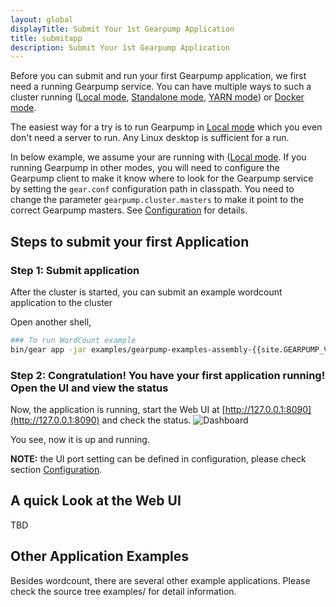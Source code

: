 ```yaml
---
layout: global
displayTitle: Submit Your 1st Gearpump Application
title: submitapp
description: Submit Your 1st Gearpump Application
---
```


Before you can submit and run your first Gearpump application, we first need a running Gearpump service.
You can have multiple ways to such a cluster running ([Local mode](deployment-local.html),
[Standalone mode](deployment-standalone.html), [YARN mode](deployment-yarn.html)) or [Docker mode](deployment-docker.html).

The easiest way for a try is to run Gearpump in [Local mode](deployment-local.html)
which you even don't need a server to run. Any Linux desktop is sufficient for a run.

In below example, we assume your are running with ([Local mode](deployment-local.html).
If you running Gearpump in other modes, you will need to configure the Gearpump client to
make it know where to look for the Gearpump service by setting the `gear.conf` configuration path in classpath.
You need to change the parameter `gearpump.cluster.masters` to make it point to the correct Gearpump masters.
See [Configuration](deployment-configuration.html) for details.

## Steps to submit your first Application

### Step 1: Submit application
After the cluster is started, you can submit an example wordcount application to the cluster

Open another shell,

```bash
### To run WordCount example
bin/gear app -jar examples/gearpump-examples-assembly-{{site.GEARPUMP_VERSION}}.jar io.gearpump.streaming.examples.wordcount.WordCount
```

###  Step 2: Congratulation! You have your first application running! Open the UI and view the status

Now, the application is running, start the Web UI at [http://127.0.0.1:8090](http://127.0.0.1:8090) and check the status.
![Dashboard](/img/dashboard.gif)

You see, now it is up and running.

**NOTE:** the UI port setting can be defined in configuration, please check section [Configuration](deployment-configuration.html).

## A quick Look at the Web UI
TBD

## Other Application Examples
Besides wordcount, there are several other example applications. Please check the source tree examples/ for detail information.
